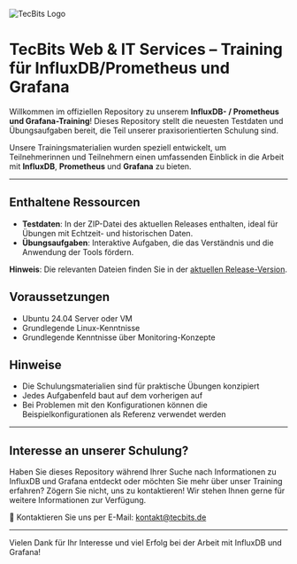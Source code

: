 ![TecBits Logo](https://www.tecbits.de/user/themes/tecbits/images/logo.png)

# TecBits Web & IT Services – Training für InfluxDB/Prometheus und Grafana

Willkommen im offiziellen Repository zu unserem **InfluxDB- / Prometheus und Grafana-Training**! Dieses Repository stellt die neuesten Testdaten und Übungsaufgaben bereit, die Teil unserer praxisorientierten Schulung sind.

Unsere Trainingsmaterialien wurden speziell entwickelt, um Teilnehmerinnen und Teilnehmern einen umfassenden Einblick in die Arbeit mit **InfluxDB**, **Prometheus** und **Grafana** zu bieten.

---

## Enthaltene Ressourcen

- **Testdaten**: In der ZIP-Datei des aktuellen Releases enthalten, ideal für Übungen mit Echtzeit- und historischen Daten.
- **Übungsaufgaben**: Interaktive Aufgaben, die das Verständnis und die Anwendung der Tools fördern.

**Hinweis**: Die relevanten Dateien finden Sie in der [aktuellen Release-Version](https://github.com/TecBits-Web-IT-Services/InfluxDB-Grafana-Training/releases).

## Voraussetzungen

- Ubuntu 24.04 Server oder VM
- Grundlegende Linux-Kenntnisse
- Grundlegende Kenntnisse über Monitoring-Konzepte

## Hinweise

- Die Schulungsmaterialien sind für praktische Übungen konzipiert
- Jedes Aufgabenfeld baut auf dem vorherigen auf
- Bei Problemen mit den Konfigurationen können die Beispielkonfigurationen als Referenz verwendet werden

---

## Interesse an unserer Schulung?

Haben Sie dieses Repository während Ihrer Suche nach Informationen zu InfluxDB und Grafana entdeckt oder möchten Sie mehr über unser Training erfahren? Zögern Sie nicht, uns zu kontaktieren! Wir stehen Ihnen gerne für weitere Informationen zur Verfügung.

📧 Kontaktieren Sie uns per E-Mail: [kontakt@tecbits.de](mailto:kontakt@tecbits.de)

---

Vielen Dank für Ihr Interesse und viel Erfolg bei der Arbeit mit InfluxDB und Grafana!
